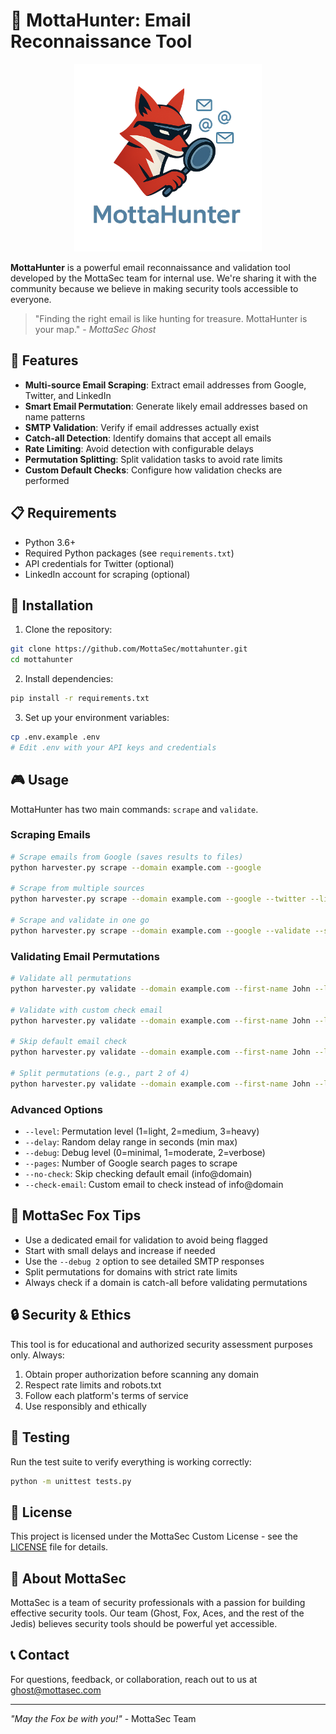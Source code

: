 # 🦊 MottaHunter: Email Reconnaissance Tool

<p align="center">
  <img src="images/logo2.png" alt="MottaHunter Logo" width="300">
</p>

**MottaHunter** is a powerful email reconnaissance and validation tool developed by the MottaSec team for internal use. We're sharing it with the community because we believe in making security tools accessible to everyone.

> "Finding the right email is like hunting for treasure. MottaHunter is your map." - *MottaSec Ghost*

## 🚀 Features

- **Multi-source Email Scraping**: Extract email addresses from Google, Twitter, and LinkedIn
- **Smart Email Permutation**: Generate likely email addresses based on name patterns
- **SMTP Validation**: Verify if email addresses actually exist
- **Catch-all Detection**: Identify domains that accept all emails
- **Rate Limiting**: Avoid detection with configurable delays
- **Permutation Splitting**: Split validation tasks to avoid rate limits
- **Custom Default Checks**: Configure how validation checks are performed

## 📋 Requirements

- Python 3.6+
- Required Python packages (see `requirements.txt`)
- API credentials for Twitter (optional)
- LinkedIn account for scraping (optional)

## 🔧 Installation

1. Clone the repository:
```bash
git clone https://github.com/MottaSec/mottahunter.git
cd mottahunter
```

2. Install dependencies:
```bash
pip install -r requirements.txt
```

3. Set up your environment variables:
```bash
cp .env.example .env
# Edit .env with your API keys and credentials
```

## 🎮 Usage

MottaHunter has two main commands: `scrape` and `validate`.

### Scraping Emails

```bash
# Scrape emails from Google (saves results to files)
python harvester.py scrape --domain example.com --google

# Scrape from multiple sources
python harvester.py scrape --domain example.com --google --twitter --linkedin

# Scrape and validate in one go
python harvester.py scrape --domain example.com --google --validate --sender-email your@email.com
```

### Validating Email Permutations

```bash
# Validate all permutations
python harvester.py validate --domain example.com --first-name John --last-name Doe --sender-email your@email.com

# Validate with custom check email
python harvester.py validate --domain example.com --first-name John --last-name Doe --sender-email your@email.com --check-email contact@example.com

# Skip default email check
python harvester.py validate --domain example.com --first-name John --last-name Doe --sender-email your@email.com --no-check

# Split permutations (e.g., part 2 of 4)
python harvester.py validate --domain example.com --first-name John --last-name Doe --sender-email your@email.com --part 2 --total-parts 4
```

### Advanced Options

- `--level`: Permutation level (1=light, 2=medium, 3=heavy)
- `--delay`: Random delay range in seconds (min max)
- `--debug`: Debug level (0=minimal, 1=moderate, 2=verbose)
- `--pages`: Number of Google search pages to scrape
- `--no-check`: Skip checking default email (info@domain)
- `--check-email`: Custom email to check instead of info@domain

## 🦊 MottaSec Fox Tips

- Use a dedicated email for validation to avoid being flagged
- Start with small delays and increase if needed
- Use the `--debug 2` option to see detailed SMTP responses
- Split permutations for domains with strict rate limits
- Always check if a domain is catch-all before validating permutations

## 🔒 Security & Ethics

This tool is for educational and authorized security assessment purposes only. Always:

1. Obtain proper authorization before scanning any domain
2. Respect rate limits and robots.txt
3. Follow each platform's terms of service
4. Use responsibly and ethically

## 🧪 Testing

Run the test suite to verify everything is working correctly:

```bash
python -m unittest tests.py
```

## 📜 License

This project is licensed under the MottaSec Custom License - see the [LICENSE](LICENSE) file for details.

## 👥 About MottaSec

MottaSec is a team of security professionals with a passion for building effective security tools. Our team (Ghost, Fox, Aces, and the rest of the Jedis) believes security tools should be powerful yet accessible.

## 📞 Contact

For questions, feedback, or collaboration, reach out to us at ghost@mottasec.com

---

*"May the Fox be with you!"* - MottaSec Team 